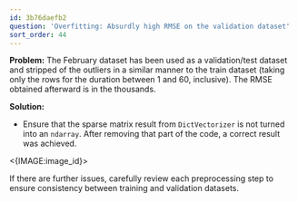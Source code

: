 ```yaml
---
id: 3b76daefb2
question: 'Overfitting: Absurdly high RMSE on the validation dataset'
sort_order: 44
---
```


**Problem:** The February dataset has been used as a validation/test dataset and stripped of the outliers in a similar manner to the train dataset (taking only the rows for the duration between 1 and 60, inclusive). The RMSE obtained afterward is in the thousands.

**Solution:**

- Ensure that the sparse matrix result from `DictVectorizer` is not turned into an `ndarray`. After removing that part of the code, a correct result was achieved.

<{IMAGE:image_id}>

If there are further issues, carefully review each preprocessing step to ensure consistency between training and validation datasets.